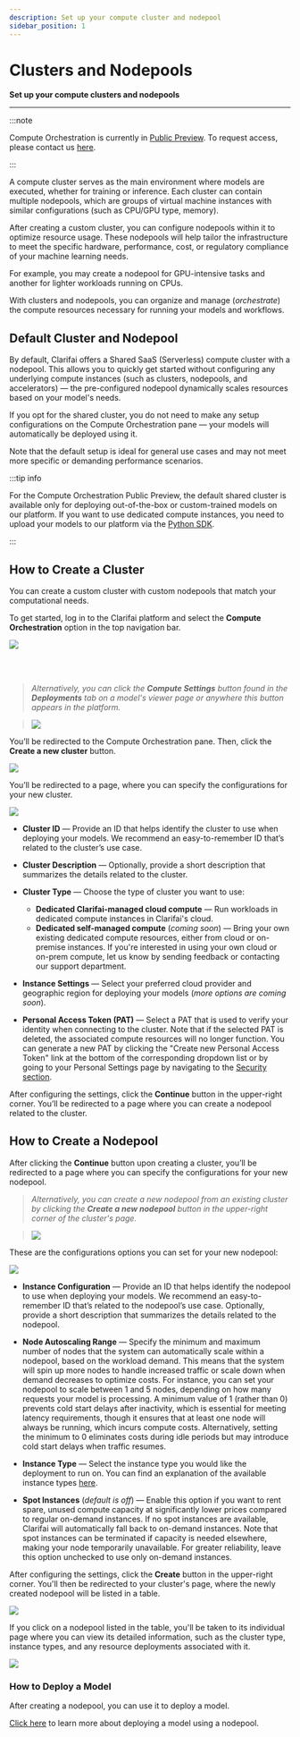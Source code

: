 ```yaml
---
description: Set up your compute cluster and nodepool
sidebar_position: 1
---
```


# Clusters and Nodepools

**Set up your compute clusters and nodepools**
<hr />

:::note

Compute Orchestration is currently in [Public Preview](https://docs.clarifai.com/product-updates/changelog/release-types). To request access, please contact us [here](https://www.clarifai.com/explore/contact-us-co).

:::

A compute cluster serves as the main environment where models are executed, whether for training or inference. Each cluster can contain multiple nodepools, which are groups of virtual machine instances with similar configurations (such as CPU/GPU type, memory). 

After creating a custom cluster, you can configure nodepools within it to optimize resource usage. These nodepools will help tailor the infrastructure to meet the specific hardware, performance, cost, or regulatory compliance of your machine learning needs.

For example, you may create a nodepool for GPU-intensive tasks and another for lighter workloads running on CPUs.

With clusters and nodepools, you can organize and manage (_orchestrate_) the compute resources necessary for running your models and workflows. 

## Default Cluster and Nodepool

By default, Clarifai offers a Shared SaaS (Serverless) compute cluster with a nodepool. This allows you to quickly get started without configuring any underlying compute instances (such as clusters, nodepools, and accelerators) — the pre-configured nodepool dynamically scales resources based on your model's needs.

If you opt for the shared cluster, you do not need to make any setup configurations on the Compute Orchestration pane — your models will automatically be deployed using it.  

Note that the default setup is ideal for general use cases and may not meet more specific or demanding performance scenarios. 

:::tip info

For the Compute Orchestration Public Preview, the default shared cluster is available only for deploying out-of-the-box or custom-trained models on our platform. If you want to use dedicated compute instances, you need to upload your models to our platform via the [Python SDK](https://docs.clarifai.com/sdk/advance-model-operations/model-upload).  

:::

## How to Create a Cluster

You can create a custom cluster with custom nodepools that match your computational needs. 

To get started, log in to the Clarifai platform and select the **Compute Orchestration** option in the top navigation bar.  

![ ](/img/compute-orchestration/compute-1.png)

<br/>
<br/>

> _Alternatively, you can click the **Compute Settings** button found in the **Deployments** tab on a model's viewer page or anywhere this button appears in the platform._

> ![ ](/img/compute-orchestration/compute-1-1.png)

You’ll be redirected to the Compute Orchestration pane.  Then, click the **Create a new cluster** button. 

![ ](/img/compute-orchestration/compute-2.png)

You’ll be redirected to a page, where you can specify the configurations for your new cluster. 

![ ](/img/compute-orchestration/compute-3.png)

- **Cluster ID** — Provide an ID that helps identify the cluster to use when deploying your models. We recommend an easy-to-remember ID that’s related to the cluster’s use case. 

- **Cluster Description** — Optionally, provide a short description that summarizes the details related to the cluster. 

- **Cluster Type** — Choose the type of cluster you want to use:

    - **Dedicated Clarifai-managed cloud compute** — Run workloads in dedicated compute instances in Clarifai's cloud. 
    - **Dedicated self-managed compute** (*coming soon*) — Bring your own existing dedicated compute resources, either from cloud or on-premise instances. If you're interested in using your own cloud or on-prem compute, let us know by sending feedback or contacting our support department.
    
- **Instance Settings** — Select your preferred cloud provider and geographic region for deploying your models (*more options are coming soon*).

- **Personal Access Token (PAT)** — Select a PAT that is used to verify your identity when connecting to the cluster. Note that if the selected PAT is deleted, the associated compute resources will no longer function. You can generate a new PAT by clicking the "Create new Personal Access Token" link at the bottom of the corresponding dropdown list or by going to your Personal Settings page by navigating to the [Security section](https://clarifai.com/settings/security).

After configuring the settings, click the **Continue** button in the upper-right corner. You’ll be redirected to a page where you can create a nodepool related to the cluster. 

## How to Create a Nodepool

After clicking the **Continue** button upon creating a cluster, you’ll be redirected to a page where you can specify the configurations for your new nodepool. 

> _Alternatively, you can create a new nodepool from an existing cluster by clicking the **Create a new nodepool** button in the upper-right corner of the cluster's page._

> ![ ](/img/compute-orchestration/compute-7.png)

These are the configurations options you can set for your new nodepool:

![ ](/img/compute-orchestration/compute-8.png)

- **Instance Configuration** — Provide an ID that helps identify the nodepool to use when deploying your models. We recommend an easy-to-remember ID that’s related to the nodepool’s use case. Optionally, provide a short description that summarizes the details related to the nodepool. 

- **Node Autoscaling Range** — Specify the minimum and maximum number of nodes that the system can automatically scale within a nodepool, based on the workload demand. This means that the system will spin up more nodes to handle increased traffic or scale down when demand decreases to optimize costs. For instance, you can set your nodepool to scale between 1 and 5 nodes, depending on how many requests your model is processing. A minimum value of 1 (rather than 0) prevents cold start delays after inactivity, which is essential for meeting latency requirements, though it ensures that at least one node will always be running, which incurs compute costs. Alternatively, setting the minimum to 0 eliminates costs during idle periods but may introduce cold start delays when traffic resumes. 

- **Instance Type** — Select the instance type you would like the deployment to run on.  You can find an explanation of the available instance types [here](https://docs.clarifai.com/portal-guide/compute-orchestration/instance-types). 

- **Spot Instances** (_default is off_) — Enable this option if you want to rent spare, unused compute capacity at significantly lower prices compared to regular on-demand instances. If no spot instances are available, Clarifai will automatically fall back to on-demand instances. Note that spot instances can be terminated if capacity is needed elsewhere, making your node temporarily unavailable. For greater reliability, leave this option unchecked to use only on-demand instances.

After configuring the settings, click the **Create** button in the upper-right corner. You'll then be redirected to your cluster's page, where the newly created nodepool will be listed in a table.

![ ](/img/compute-orchestration/compute-9.png)

If you click on a nodepool listed in the table, you'll be taken to its individual page where you can view its detailed information, such as the cluster type, instance types, and any resource deployments associated with it. 

![ ](/img/compute-orchestration/compute-10.png)

### How to Deploy a Model

After creating a nodepool, you can use it to deploy a model. 

[Click here](https://docs.clarifai.com/portal-guide/compute-orchestration/deploy-model) to learn more about deploying a model using a nodepool. 

